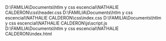 D:\FAMILIA\Documents\htlm y css escencial\NATHALIE CALDERON\css\header.css
D:\FAMILIA\Documents\htlm y css escencial\NATHALIE CALDERON\css\index.css
D:\FAMILIA\Documents\htlm y css escencial\NATHALIE CALDERON\js\script.js
D:\FAMILIA\Documents\htlm y css escencial\NATHALIE CALDERON\index.html
